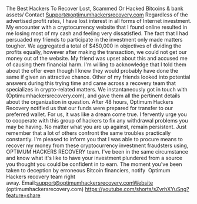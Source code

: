 The Best Hackers To Recover Lost, Scammed Or Hacked Bitcoins & bank assets/ Contact Support@optimumhackersrecovery.com
Regardless of the advertised profit rates, I have lost interest in all forms of Internet investment. My encounter with a cryptocurrency website that I found online resulted in me losing most of my cash and feeling very dissatisfied. The fact that I had persuaded my friends to participate in the investment only made matters tougher. We aggregated a total of $450,000 in objectives of dividing the profits equally, however after making the transaction, we could not get our money out of the website. My friend was upset about this and accused me of causing them financial harm. I'm willing to acknowledge that I told them about the offer even though I knew they would probably have done the same if given an attractive chance. Other of my friends looked into potential answers during this trying time and came across a recovery team that specializes in crypto-related matters. We instantaneously got in touch with (Optimumhackersrecovery.com), and gave them all the pertinent details about the organization in question. After 48 hours, Optimum Hackers Recovery notified us that our funds were prepared for transfer to our preferred wallet. For us, it was like a dream come true. I fervently urge you to cooperate with this group of hackers to fix any withdrawal problems you may be having. No matter what you are up against, remain persistent. Just remember that a lot of others confront the same troubles practically constantly. I'm pleased to inform you that I was able to procure means to recover my money from these cryptocurrency investment fraudsters using, OPTIMUM HACKERS RECOVERY team. I've been in the same circumstance and know what it's like to have your investment plundered from a source you thought you could be confident in to earn. The moment you've been taken to deception by erroneous Bitcoin financiers, notify  Optimum Hackers recovery team right away. Email:support@optimumhackersrecovery.comWebsite (optimumhackersrecovery.com) https://youtube.com/shorts/sZvrhXYuSng?feature=share
